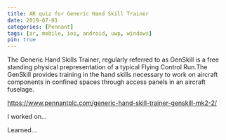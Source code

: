 ```yaml
---
title: AR quiz for Generic Hand Skill Trainer
date: 2019-07-01
categories: [Pennant]
tags: [ar, mobile, ios, android, uwp, windows]
pin: true
---
```


The Generic Hand Skills Trainer, regularly referred to as GenSkill is a free standing physical prepresentation of a typical Flying Control Run.The GenSkill provides training in the hand skills necessary to work on aircraft components in confined spaces through access panels in an aircraft fuselage.

https://www.pennantplc.com/generic-hand-skill-trainer-genskill-mk2-2/


I worked on...

Learned...

